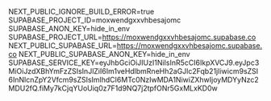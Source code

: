 NEXT_PUBLIC_IGNORE_BUILD_ERROR=true
SUPABASE_PROJECT_ID=moxwendgxxvhbesajomc
SUPABASE_ANON_KEY=hide_in_env
SUPABASE_PROJECT_URL=https://moxwendgxxvhbesajomc.supabase.co
NEXT_PUBLIC_SUPABASE_URL=https://moxwendgxxvhbesajomc.supabase.co
NEXT_PUBLIC_SUPABASE_ANON_KEY=hide_in_env
SUPABASE_SERVICE_KEY=eyJhbGciOiJIUzI1NiIsInR5cCI6IkpXVCJ9.eyJpc3MiOiJzdXBhYmFzZSIsInJlZiI6Im1veHdlbmRneHh2aGJlc2Fqb21jIiwicm9sZSI6InNlcnZpY2Vfcm9sZSIsImlhdCI6MTc0NzIwMDA1NiwiZXhwIjoyMDYyNzc2MDU2fQ.fiMy7kCjqYUoUiq0z7F1d9NQ7j2tpfONr5GxMLxKD0w